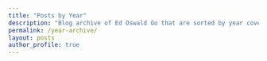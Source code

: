```yaml
---
title: "Posts by Year"
description: "Blog archive of Ed Oswald Go that are sorted by year covering diverse topics like technology, software development, and photography. Follow his blog now."
permalink: /year-archive/
layout: posts
author_profile: true
---
```

